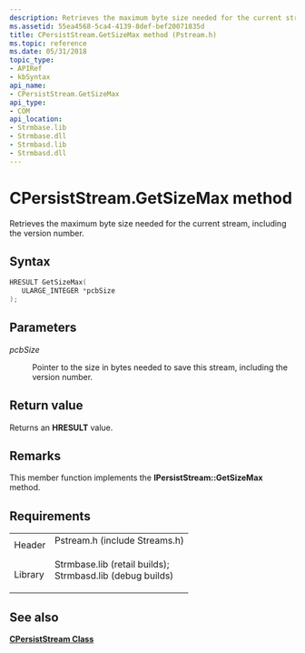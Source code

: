 ```yaml
---
description: Retrieves the maximum byte size needed for the current stream, including the version number.
ms.assetid: 55ea4568-5ca4-4139-8def-bef20071835d
title: CPersistStream.GetSizeMax method (Pstream.h)
ms.topic: reference
ms.date: 05/31/2018
topic_type: 
- APIRef
- kbSyntax
api_name: 
- CPersistStream.GetSizeMax
api_type: 
- COM
api_location: 
- Strmbase.lib
- Strmbase.dll
- Strmbasd.lib
- Strmbasd.dll
---
```


# CPersistStream.GetSizeMax method

Retrieves the maximum byte size needed for the current stream, including the version number.

## Syntax


```C++
HRESULT GetSizeMax(
   ULARGE_INTEGER *pcbSize
);
```



## Parameters

<dl> <dt>

*pcbSize* 
</dt> <dd>

Pointer to the size in bytes needed to save this stream, including the version number.

</dd> </dl>

## Return value

Returns an **HRESULT** value.

## Remarks

This member function implements the **IPersistStream::GetSizeMax** method.

## Requirements



|                    |                                                                                                                                                                                            |
|--------------------|--------------------------------------------------------------------------------------------------------------------------------------------------------------------------------------------|
| Header<br/>  | <dl> <dt>Pstream.h (include Streams.h)</dt> </dl>                                                                                   |
| Library<br/> | <dl> <dt>Strmbase.lib (retail builds); </dt> <dt>Strmbasd.lib (debug builds)</dt> </dl> |



## See also

<dl> <dt>

[**CPersistStream Class**](cpersiststream.md)
</dt> </dl>

 

 




